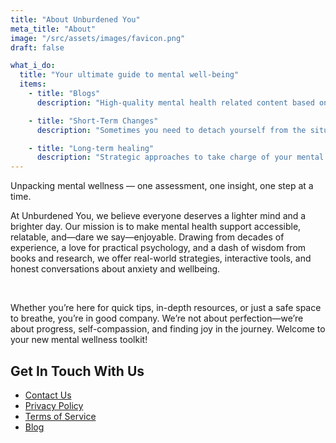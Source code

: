 ```yaml
---
title: "About Unburdened You"
meta_title: "About"
image: "/src/assets/images/favicon.png"
draft: false

what_i_do:
  title: "Your ultimate guide to mental well-being"
  items:
    - title: "Blogs"
      description: "High-quality mental health related content based on Individual Psychology."

    - title: "Short-Term Changes"
      description: "Sometimes you need to detach yourself from the situation in hand in order to be able to think clearly."

    - title: "Long-term healing"
      description: "Strategic approaches to take charge of your mental health and well-being."
---
```


Unpacking mental wellness — one assessment, one insight, one step at a time.

At Unburdened You, we believe everyone deserves a lighter mind and a brighter day. Our mission is to make mental health support accessible, relatable, and—dare we say—enjoyable. Drawing from decades of experience, a love for practical psychology, and a dash of wisdom from books and research, we offer real-world strategies, interactive tools, and honest conversations about anxiety and wellbeing.

​

Whether you’re here for quick tips, in-depth resources, or just a safe space to breathe, you’re in good company. We’re not about perfection—we’re about progress, self-compassion, and finding joy in the journey. Welcome to your new mental wellness toolkit!

## Get In Touch With Us

- [Contact Us](/contact/)
- [Privacy Policy](/privacy/)
- [Terms of Service](/terms/)
- [Blog](/blog/)
